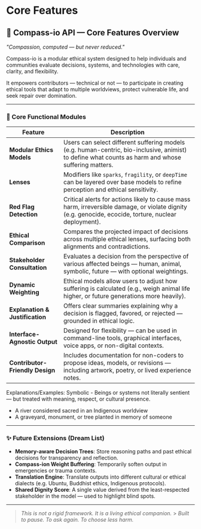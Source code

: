 # Core Features

## 🌱 Compass-io API — Core Features Overview

_"Compassion, computed — but never reduced."_

Compass-io is a modular ethical system designed to help individuals and communities evaluate decisions, systems, and technologies with care, clarity, and flexibility.

It empowers contributors — technical or not — to participate in creating ethical tools that adapt to multiple worldviews, protect vulnerable life, and seek repair over domination.

---

### 🧭 Core Functional Modules

| Feature                         | Description                                                                                                                                           |
| ------------------------------- | ----------------------------------------------------------------------------------------------------------------------------------------------------- |
| **Modular Ethics Models**       | Users can select different suffering models (e.g. human-centric, bio-inclusive, animist) to define what counts as harm and whose suffering matters.   |
| **Lenses**                      | Modifiers like `sparks`, `fragility`, or `deepTime` can be layered over base models to refine perception and ethical sensitivity.                     |
| **Red Flag Detection**          | Critical alerts for actions likely to cause mass harm, irreversible damage, or violate dignity (e.g. genocide, ecocide, torture, nuclear deployment). |
| **Ethical Comparison**          | Compares the projected impact of decisions across multiple ethical lenses, surfacing both alignments and contradictions.                              |
| **Stakeholder Consultation**    | Evaluates a decision from the perspective of various affected beings — human, animal, symbolic, future — with optional weightings.                    |
| **Dynamic Weighting**           | Ethical models allow users to adjust how suffering is calculated (e.g., weigh animal life higher, or future generations more heavily).                |
| **Explanation & Justification** | Offers clear summaries explaining why a decision is flagged, favored, or rejected — grounded in ethical logic.                                        |
| **Interface-Agnostic Output**   | Designed for flexibility — can be used in command-line tools, graphical interfaces, voice apps, or non-digital contexts.                              |
| **Contributor-Friendly Design** | Includes documentation for non-coders to propose ideas, models, or revisions — including artwork, poetry, or lived experience notes.                  |

Explanations/Examples:
Symbolic - Beings or systems not literally sentient — but treated with meaning, respect, or cultural presence.

- A river considered sacred in an Indigenous worldview
- A graveyard, monument, or tree planted in memory of someone

---

### ✨ Future Extensions (Dream List)

- **Memory-aware Decision Trees**: Store reasoning paths and past ethical decisions for transparency and reflection.
- **Compass-ion Weight Buffering**: Temporarily soften output in emergencies or trauma contexts.
- **Translation Engine**: Translate outputs into different cultural or ethical dialects (e.g. Ubuntu, Buddhist ethics, Indigenous protocols).
- **Shared Dignity Score**: A single value derived from the least-respected stakeholder in the model — used to highlight blind spots.

---

> _This is not a rigid framework. It is a living ethical companion._ > _Built to pause. To ask again. To choose less harm._
